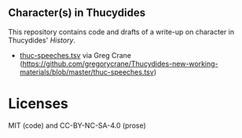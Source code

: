 Character(s) in Thucydides
------

This repository contains code and drafts of a write-up on character in Thucydides' _History_.

- [thuc-speeches.tsv](./thuc-speeches.tsv) via Greg Crane (https://github.com/gregorycrane/Thucydides-new-working-materials/blob/master/thuc-speeches.tsv)

# Licenses

MIT (code) and CC-BY-NC-SA-4.0 (prose)

